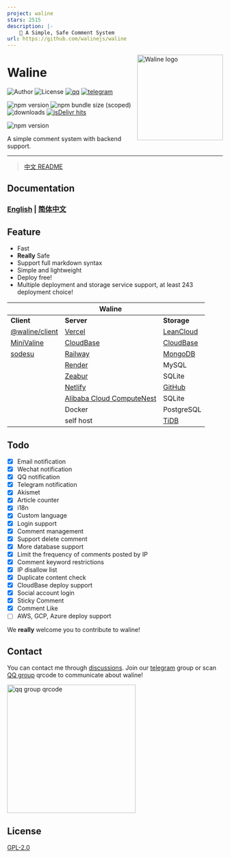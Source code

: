 ```yaml
---
project: waline
stars: 2515
description: |-
    💬 A Simple, Safe Comment System
url: https://github.com/walinejs/waline
---
```


<!-- markdownlint-disable MD033 MD041 -->

<img src="./assets/logo.png" width="200" align="right" alt="Waline logo" />

# Waline

![Author](https://img.shields.io/badge/author-lizheming,%20Mr.Hope-blue?style=for-the-badge) ![License](https://img.shields.io/github/license/walinejs/waline?style=for-the-badge) [![qq](https://img.shields.io/badge/qq-waline交流群-f75137?logo=TencentQQ&style=for-the-badge)](https://jq.qq.com/?_wv=1027&k=bKoVBppG) [![telegram](https://img.shields.io/badge/telegram-walinejs-2ca5e0?logo=telegram&style=for-the-badge)](https://t.me/walinejs)

![npm version](https://img.shields.io/npm/v/@waline/client?color=critical&logo=npm&style=flat-square&label=@waline/client) ![npm bundle size (scoped)](https://img.shields.io/bundlephobia/minzip/@waline/client?style=flat-square&label=@waline/client%20size) ![downloads](https://img.shields.io/npm/dm/@waline/vercel?style=flat-square&label=@waline/client%20downloads) [![jsDelivr hits](https://data.jsdelivr.com/v1/package/npm/@waline/client/badge)](https://www.jsdelivr.com/package/npm/@waline/client)

![npm version](https://img.shields.io/npm/v/@waline/vercel?color=critical&logo=npm&style=flat-square&label=@waline/vercel)

A simple comment system with backend support.

---

> [中文 README](https://github.com/walinejs/waline/blob/main/README_CN.md)

## Documentation

### [English](https://waline.js.org/en/) | [简体中文](https://waline.js.org/)

## Feature

- Fast
- **Really** Safe
- Support full markdown syntax
- Simple and lightweight
- Deploy free!
- Multiple deployment and storage service support, at least 243 deployment choice!

|                                                 | Waline                                                              |                                    |
| ----------------------------------------------- | ------------------------------------------------------------------- | ---------------------------------- |
| **Client**                                      | **Server**                                                          | **Storage**                        |
| [@waline/client](https://waline.js.org)         | [Vercel](https://vercel.com)                                        | [LeanCloud](https://leancloud.app) |
| [MiniValine](https://minivaline.js.org/)        | [CloudBase](https://cloudbase.net/)                                 | [CloudBase](https://clodbase.net)  |
| [sodesu](https://github.com/BeiyanYunyi/sodesu) | [Railway](https://railway.app)                                      | [MongoDB](https://mongodb.com)     |
|                                                 | [Render](https://render.com)                                        | MySQL                              |
|                                                 | [Zeabur](https://zeabur.com)                                        | SQLite                             |
|                                                 | [Netlify](https://netlify.com)                                      | [GitHub](https://github.com)       |
|                                                 | [Alibaba Cloud ComputeNest](https://computenest.console.aliyun.com) | SQLite                             |
|                                                 | Docker                                                              | PostgreSQL                         |
|                                                 | self host                                                           | [TiDB](https://tidbcloud.com/)     |

## Todo

- [x] Email notification
- [x] Wechat notification
- [x] QQ notification
- [x] Telegram notification
- [x] Akismet
- [x] Article counter
- [x] i18n
- [x] Custom language
- [x] Login support
- [x] Comment management
- [x] Support delete comment
- [x] More database support
- [x] Limit the frequency of comments posted by IP
- [x] Comment keyword restrictions
- [x] IP disallow list
- [x] Duplicate content check
- [x] CloudBase deploy support
- [x] Social account login
- [x] Sticky Comment
- [x] Comment Like
- [ ] AWS, GCP, Azure deploy support

We **really** welcome you to contribute to waline!

## Contact

You can contact me through [discussions](https://github.com/walinejs/waline/discussions). Join our [telegram](https://t.me/walinejs) group or scan [QQ group](https://qm.qq.com/cgi-bin/qm/qr?k=rPZvq_EBfwQa6QZX7sToVlhH49c6ed0R&jump_from=webapi) qrcode to communicate about waline!

<a href="https://qm.qq.com/cgi-bin/qm/qr?k=rPZvq_EBfwQa6QZX7sToVlhH49c6ed0R&jump_from=webapi" target="_blank">
  <img src="./assets/qqgroup.jpg" width="300" alt="qq group qrcode" />
</a>

## License

[GPL-2.0](https://github.com/lizheming/Waline/blob/main/LICENSE)


